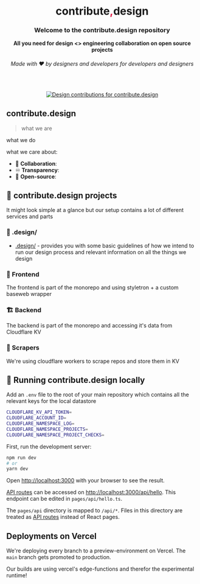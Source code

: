 <div align="center">
  <h1>contribute<span style="color:#E11D48">,</span>design</h1>
  <h3>Welcome to the contribute.design repository</h3>
  <strong>All you need for design <> engineering collaboration on open source projects</strong>
  <h6>Made with ❤️ by designers and developers for developers and designers</h6>
</div>
<br>
<p align="center">
  <a href="https://contribute.design/contribute-design/contribute.design">
    <img src="https://contribute.design/api/shield/contribute-design/contribute.design" alt="Design contributions for contribute.design">
  </a>
</p>

## contribute.design

> what we are

what we do

what we care about:

* 🌟 **Collaboration**: 
* ♾ **Transparency**: 
* 🧵 **Open-source**: 

## 🌲 contribute.design projects

It might look simple at a glance but our setup contains a lot of different services and parts

### 🙌 .design/

* [.design/](./design) - provides you with some basic guidelines of how we intend to run our design process and relevant information on all the things we design

### 🎨 Frontend

The frontend is part of the monorepo and using styletron + a custom baseweb wrapper
### 🏗 Backend

The backend is part of the monorepo and accessing it's data from Cloudflare KV
### 🎈 Scrapers

We're using cloudflare workers to scrape repos and store them in KV 

## 🚀 Running contribute.design locally

Add an `.env` file to the root of your main repository which contains all the relevant keys for the local datastore

```bash 
CLOUDFLARE_KV_API_TOKEN=
CLOUDFLARE_ACCOUNT_ID=
CLOUDFLARE_NAMESPACE_LOG=
CLOUDFLARE_NAMESPACE_PROJECTS=
CLOUDFLARE_NAMESPACE_PROJECT_CHECKS=
```
    

First, run the development server:

```bash
npm run dev
# or
yarn dev
```

Open [http://localhost:3000](http://localhost:3000) with your browser to see the result.


[API routes](https://nextjs.org/docs/api-routes/introduction) can be accessed on [http://localhost:3000/api/hello](http://localhost:3000/api/hello). This endpoint can be edited in `pages/api/hello.ts`.

The `pages/api` directory is mapped to `/api/*`. Files in this directory are treated as [API routes](https://nextjs.org/docs/api-routes/introduction) instead of React pages.

## Deployments on Vercel

We're deploying every branch to a preview-environment on Vercel. The `main` branch gets promoted to production. 

Our builds are using vercel's edge-functions and therefor the experimental runtime!
